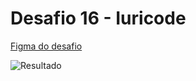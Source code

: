# Desafio 16 - Iuricode

[Figma do desafio](https://www.figma.com/file/Yb9IBH56g7T1hdIyZ3BMNO/Desafios---Codel%C3%A2ndia?node-id=39340%3A782)

![Resultado](https://i.imgur.com/EwpHsre.png)
